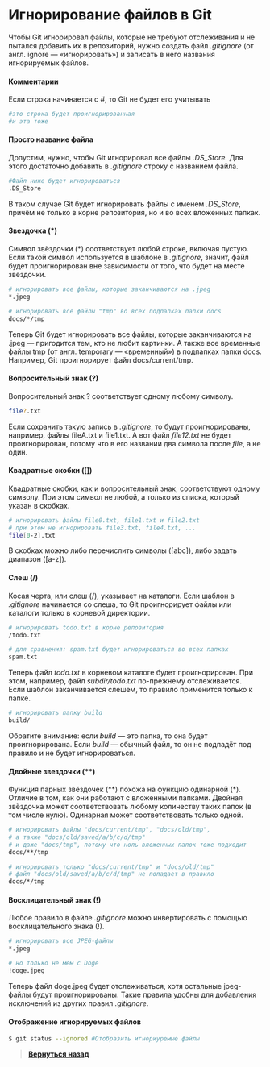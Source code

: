 # Игнорирование файлов в Git

Чтобы Git игнорировал файлы, которые не требуют отслеживания и не пытался добавить их в репозиторий, нужно создать файл *.gitignore* (от англ. ignore — «игнорировать») и записать в него названия игнорируемых файлов.  

#### Комментарии

Если строка начинается с #, то Git не будет его учитывать

``` bash
#это строка будет проигнорированная
#и эта тоже
```

#### Просто название файла

Допустим, нужно, чтобы Git игнорировал все файлы *.DS_Store.* Для этого достаточно добавить в *.gitignore* строку с названием файла.

``` bash
#Файл ниже будет игнорироваться
.DS_Store
```

В таком случае Git будет игнорировать файлы с именем *.DS_Store*, причём не только в корне репозитория, но и во всех вложенных папках.

#### Звездочка (*)

Символ звёздочки (*) соответствует любой строке, включая пустую. Если такой символ используется в шаблоне в *.gitignore*, значит, файл будет проигнорирован вне зависимости от того, что будет на месте звёздочки.

``` bash
# игнорировать все файлы, которые заканчиваются на .jpeg
*.jpeg

# игнорировать все файлы "tmp" во всех подпапках папки docs
docs/*/tmp
```

Теперь Git будет игнорировать все файлы, которые заканчиваются на .jpeg — пригодится тем, кто не любит картинки. А также все временные файлы tmp (от англ. temporary — «временный») в подпапках папки docs. Например, Git проигнорирует файл docs/current/tmp.

#### Вопросительный знак (?)

Вопросительный знак ? соответствует одному любому символу.

``` bash
file?.txt
```

Если сохранить такую запись в *.gitignore*, то будут проигнорированы, например, файлы fileA.txt и file1.txt. А вот файл *file12.txt* не будет проигнорирован, потому что в его названии два символа после *file*, а не один.

#### Квадратные скобки ([])

Квадратные скобки, как и вопросительный знак, соответствуют одному символу. При этом символ не любой, а только из списка, который указан в скобках.

``` bash
# игнорировать файлы file0.txt, file1.txt и file2.txt
# при этом не игнорировать file3.txt, file4.txt, ...
file[0-2].txt
```

В скобках можно либо перечислить символы ([abc]), либо задать диапазон ([a-z]).

#### Слеш (/)

Косая черта, или слеш (/), указывает на каталоги. Если шаблон в *.gitignore* начинается со слеша, то Git проигнорирует файлы или каталоги только в корневой директории.

``` bash
# игнорировать todo.txt в корне репозитория
/todo.txt

# для сравнения: spam.txt будет игнорироваться во всех папках
spam.txt 
```

Теперь файл *todo.txt* в корневом каталоге будет проигнорирован. При этом, например, файл *subdir/todo.txt* по-прежнему отслеживается.  
Если шаблон заканчивается слешем, то правило применится только к папке.

``` bash
# игнорировать папку build
build/ 
```

Обратите внимание: если *build* — это папка, то она будет проигнорирована. Если *build* — обычный файл, то он не подпадёт под правило и не будет игнорироваться.

#### Двойные звездочки (**)

Функция парных звёздочек (**) похожа на функцию одинарной (*). Отличие в том, как они работают с вложенными папками. Двойная звёздочка может соответствовать любому количеству таких папок (в том числе нулю). Одинарная может соответствовать только одной.

``` bash
# игнорировать файлы "docs/current/tmp", "docs/old/tmp",
# а также "docs/old/saved/a/b/c/d/tmp"
# и даже "docs/tmp", потому что ноль вложенных папок тоже подходит
docs/**/tmp

# игнорировать только "docs/current/tmp" и "docs/old/tmp"
# файл "docs/old/saved/a/b/c/d/tmp" не попадает в правило
docs/*/tmp 
```

#### Восклицательный знак (!)

Любое правило в файле *.gitignore* можно инвертировать с помощью восклицательного знака (!).

``` bash
# игнорировать все JPEG-файлы
*.jpeg

# но только не мем с Doge
!doge.jpeg
```

Теперь файл doge.jpeg будет отслеживаться, хотя остальные jpeg-файлы будут проигнорированы. Такие правила удобны для добавления исключений из других правил *.gitignore*.

#### Отображение игнорируемых файлов

``` bash
$ git status --ignored #Отобразить игнориуремые файлы
```

> [**Вернуться назад**](https://github.com/ILeZzoV/MyGitCrib/)
